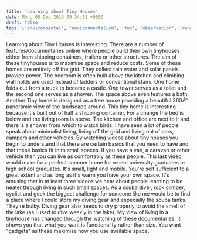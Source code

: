 ```yaml
---
title: 'Learning about Tiny Houses'
date: Mon, 05 Dec 2016 09:34:31 +0000
draft: false
tags: ['environmental', 'environmentalism', 'fun', 'observation', 'random', 'summer holidays', 'tech related', 'Tiny homes', 'Tiny Houses', 'travel']
---
```


Learning about Tiny Houses is interesting. There are a number of features/documentaries online where people build their own tinyhouses either from shipping containers, trailers or other structures. The aim of these tinyhouses is to maximise space and reduce costs. Some of these homes are entirely off the grid. They collect rain water and solar panels provide power. The bedroom is often built above the kitchen and climbing wall holds are used instead of ladders or conventional stairs. One home folds out from a truck to become a castle. One tower serves as a toilet and the second one serves as a shower. The space above even features a bath. Another Tiny home is designed as a tree house providing a beautiful 360Â° panoramic view of the landscape around. This tiny home is interesting because it's built out of half a shipping container. For a change the bed is below and the living room is above. The kitchen and office are next to it and there is a shower from which to watch birds. I have seen a lot of people speak about minimalist living, living off the grid and living out of cars, campers and other vehicles. By watching videos about tiny houses you begin to understand that there are certain basics that you need to have and that these basics fit in to small spaces. If you have a van, a caravan or other vehicle then you can live as comfortably as these people. This last video would make for a perfect summer home for recent university graduates or high school graduates. It's small, light and mobile. You're self sufficient to a great extent and as long as it's warm you have your own space. It's amusing that in at least three videos we hear about people learning to be neater through living in such small spaces. As a scuba diver, rock climber, cyclist and geek the biggest challenge for someone like me would be to find a place where I could store my diving gear and especially the scuba tanks. They're bulky. Diving gear also needs to dry properly to avoid the smell of the lake (as I used to dive weekly in the lake). My view of living in a tinyhouse has changed through the watching of these documentaries. It shows you that what you want is functionality rather than size. You want "gadgets" as these maximise how you use available space.